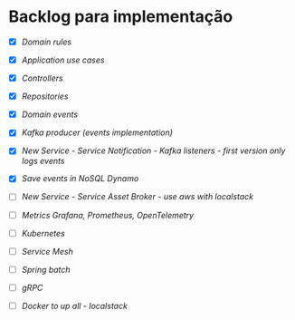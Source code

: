 # Backlog para implementação

- [x] *Domain rules*
- [x] *Application use cases*
- [x] *Controllers*
- [x] *Repositories*
- [x] *Domain events*
- [x] *Kafka producer (events implementation)*
- [x] *New Service - Service Notification - Kafka listeners - first version only logs events*
- [x] *Save events in NoSQL Dynamo*
- [ ] *New Service  - Service Asset Broker - use aws with localstack*
- [ ] *Metrics Grafana, Prometheus, OpenTelemetry*
- [ ] *Kubernetes*
- [ ] *Service Mesh*
- [ ] *Spring batch*
- [ ] *gRPC*
- [ ] *Docker to up all - localstack*





















